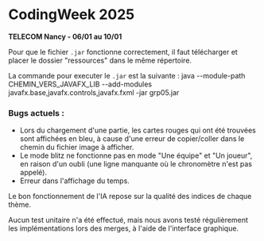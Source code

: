 # CodingWeek 2025
**TELECOM Nancy - 06/01 au 10/01**



Pour que le fichier `.jar` fonctionne correctement, il faut télécharger et placer le dossier "ressources" dans le même répertoire.

La commande pour executer le `.jar` est la suivante :  java --module-path CHEMIN_VERS_JAVAFX_LIB --add-modules javafx.base,javafx.controls,javafx.fxml -jar grp05.jar

### Bugs actuels :
- Lors du chargement d'une partie, les cartes rouges qui ont été trouvées sont affichées en bleu, à cause d'une erreur de copier/coller dans le chemin du fichier image à afficher.
- Le mode blitz ne fonctionne pas en mode "Une équipe" et "Un joueur", en raison d'un oubli (une ligne manquante où le chronomètre n'est pas appelé).
- Erreur dans l'affichage du temps.

Le bon fonctionnement de l'IA repose sur la qualité des indices de chaque thème.

Aucun test unitaire n'a été effectué, mais nous avons testé régulièrement les implémentations lors des merges, à l'aide de l'interface graphique.
